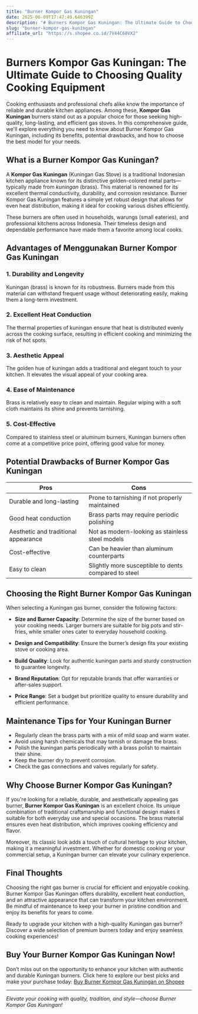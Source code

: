 ```yaml
---
title: "Burner Kompor Gas Kuningan"
date: 2025-06-09T17:47:49.646399Z
description: "# Burners Kompor Gas Kuningan: The Ultimate Guide to Choosing Quality Cooking Equipment..."
slug: "burner-kompor-gas-kuningan"
affiliate_url: "https://s.shopee.co.id/7V44C68VX2"
---
```

# Burners Kompor Gas Kuningan: The Ultimate Guide to Choosing Quality Cooking Equipment

Cooking enthusiasts and professional chefs alike know the importance of reliable and durable kitchen appliances. Among these, **Kompor Gas Kuningan** burners stand out as a popular choice for those seeking high-quality, long-lasting, and efficient gas stoves. In this comprehensive guide, we'll explore everything you need to know about Burner Kompor Gas Kuningan, including its benefits, potential drawbacks, and how to choose the best model for your needs.

## What is a Burner Kompor Gas Kuningan?

A **Kompor Gas Kuningan** (Kuningan Gas Stove) is a traditional Indonesian kitchen appliance known for its distinctive golden-colored metal parts—typically made from *kuningan* (brass). This material is renowned for its excellent thermal conductivity, durability, and corrosion resistance. Burner Kompor Gas Kuningan features a simple yet robust design that allows for even heat distribution, making it ideal for cooking various dishes efficiently.

These burners are often used in households, warungs (small eateries), and professional kitchens across Indonesia. Their timeless design and dependable performance have made them a favorite among local cooks.

## Advantages of Menggunakan Burner Kompor Gas Kuningan

### 1. Durability and Longevity

Kuningan (brass) is known for its robustness. Burners made from this material can withstand frequent usage without deteriorating easily, making them a long-term investment.

### 2. Excellent Heat Conduction

The thermal properties of kuningan ensure that heat is distributed evenly across the cooking surface, resulting in efficient cooking and minimizing the risk of hot spots.

### 3. Aesthetic Appeal

The golden hue of kuningan adds a traditional and elegant touch to your kitchen. It elevates the visual appeal of your cooking area.

### 4. Ease of Maintenance

Brass is relatively easy to clean and maintain. Regular wiping with a soft cloth maintains its shine and prevents tarnishing.

### 5. Cost-Effective

Compared to stainless steel or aluminum burners, Kuningan burners often come at a competitive price point, offering good value for money.

## Potential Drawbacks of Burner Kompor Gas Kuningan

| Pros | Cons |
|---------|---------|
| Durable and long-lasting | Prone to tarnishing if not properly maintained |
| Good heat conduction | Brass parts may require periodic polishing |
| Aesthetic and traditional appearance | Not as modern-looking as stainless steel models |
| Cost-effective | Can be heavier than aluminum counterparts |
| Easy to clean | Slightly more susceptible to dents compared to steel |

## Choosing the Right Burner Kompor Gas Kuningan

When selecting a Kuningan gas burner, consider the following factors:

- **Size and Burner Capacity**: Determine the size of the burner based on your cooking needs. Larger burners are suitable for big pots and stir-fries, while smaller ones cater to everyday household cooking.

- **Design and Compatibility**: Ensure the burner’s design fits your existing stove or cooking area.

- **Build Quality**: Look for authentic kuningan parts and sturdy construction to guarantee longevity.

- **Brand Reputation**: Opt for reputable brands that offer warranties or after-sales support.

- **Price Range**: Set a budget but prioritize quality to ensure durability and efficient performance.

## Maintenance Tips for Your Kuningan Burner

- Regularly clean the brass parts with a mix of mild soap and warm water.
- Avoid using harsh chemicals that may tarnish or damage the brass.
- Polish the kuningan parts periodically with a brass polish to maintain their shine.
- Keep the burner dry to prevent corrosion.
- Check the gas connections and valves regularly for safety.

## Why Choose Burner Kompor Gas Kuningan?

If you're looking for a reliable, durable, and aesthetically appealing gas burner, **Burner Kompor Gas Kuningan** is an excellent choice. Its unique combination of traditional craftsmanship and functional design makes it suitable for both everyday use and special occasions. The brass material ensures even heat distribution, which improves cooking efficiency and flavor.

Moreover, its classic look adds a touch of cultural heritage to your kitchen, making it a meaningful investment. Whether for domestic cooking or your commercial setup, a Kuningan burner can elevate your culinary experience.

## Final Thoughts

Choosing the right gas burner is crucial for efficient and enjoyable cooking. Burner Kompor Gas Kuningan offers durability, excellent heat conduction, and an attractive appearance that can transform your kitchen environment. Be mindful of maintenance to keep your burner in pristine condition and enjoy its benefits for years to come.

Ready to upgrade your kitchen with a high-quality Kuningan gas burner? Discover a wide selection of premium burners today and enjoy seamless cooking experiences!

## Buy Your Burner Kompor Gas Kuningan Now!

Don’t miss out on the opportunity to enhance your kitchen with authentic and durable Kuningan burners. Click here to explore our best picks and make your purchase today: [Buy Burner Kompor Gas Kuningan on Shopee](https://s.shopee.co.id/7V44C68VX2)

---

*Elevate your cooking with quality, tradition, and style—choose Burner Kompor Gas Kuningan!*